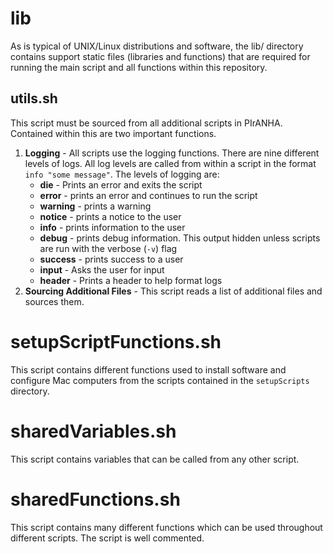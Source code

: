 # lib

As is typical of UNIX/Linux distributions and software, the lib/ directory contains support static files (libraries and functions) that are required for running the main script and all functions within this repository.

## utils.sh
This script must be sourced from all additional scripts in PIrANHA.  Contained within this are two important functions.  

1. **Logging** -  All scripts use the logging functions.  There are nine different levels of logs.  All log levels are called from within a script in the format `info "some message"`.  The levels of logging are:
	* **die** - Prints an error and exits the script 
	* **error** - prints an error and continues to run the script
	* **warning** - prints a warning
	* **notice** - prints a notice to the user
	* **info** - prints information to the user
	* **debug** - prints debug information.  This output hidden unless scripts are run with the verbose (`-v`) flag
	* **success** - prints success to a user
	* **input** - Asks the user for input
	* **header** - Prints a header to help format logs
2. **Sourcing Additional Files** - This script reads a list of additional files and sources them.

# setupScriptFunctions.sh
This script contains different functions used to install software and configure Mac computers from the scripts contained in the `setupScripts` directory.

# sharedVariables.sh
This script contains variables that can be called from any other script.

# sharedFunctions.sh
This script contains many different functions which can be used throughout different scripts.  The script is well commented.

